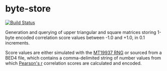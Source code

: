 byte-store
===============

[![Build Status](https://travis-ci.org/alexpreynolds/byte-store.svg)](https://travis-ci.org/alexpreynolds/byte-store)

Generation and querying of upper triangular and square matrices storing 1-byte encoded correlation score values between -1.0 and +1.0, in 0.1 increments.

Score values are either simulated with the [MT19937 RNG](http://www.math.sci.hiroshima-u.ac.jp/~m-mat/MT/emt.html) or sourced from a BED4 file, which contains a comma-delimited string of number values from which [Pearson's r](http://en.wikipedia.org/wiki/Pearson_product-moment_correlation_coefficient) correlation scores are calculated and encoded.
